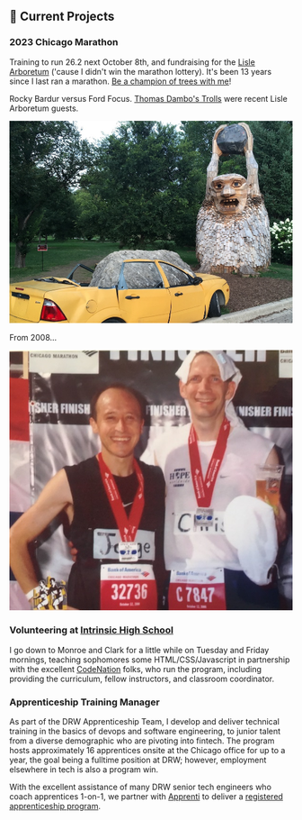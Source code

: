 ## 🔭 Current Projects
### 2023 Chicago Marathon
Training to run 26.2 next October 8th, and fundraising for the [Lisle Arboretum](https://mortonarb.org/explore/activities/exhibitions/humannature/) ('cause I didn't win the marathon lottery).  It's been 13 years since I last ran a marathon.  [Be a champion of trees with me](https://fundraisers.hakuapp.com/chris-walquist)!

Rocky Bardur versus Ford Focus. [Thomas Dambo's Trolls](https://thomasdambo.com/) were recent Lisle Arboretum guests.

![](images/IMG_7992-rocky-troll-2018-08-31.JPG)

From 2008...

![](images/chris-jorge-2008-IMG_6616.JPG)

### Volunteering at [Intrinsic High School](https://intrinsicschools.org/downtown-campus/)

I go down to Monroe and Clark for a little while on Tuesday and Friday mornings, teaching sophomores some HTML/CSS/Javascript in partnership with the excellent [CodeNation](https://codenation.org/) folks, who run the program, including providing the curriculum, fellow instructors, and classroom coordinator.

### Apprenticeship Training Manager

As part of the DRW Apprenticeship Team, I develop and deliver technical training in the basics of devops and software engineering, to junior talent from a diverse demographic who are pivoting into fintech.  The program hosts approximately 16 apprentices onsite at the Chicago office for up to a year, the goal being a fulltime position at DRW; however, employment elsewhere in tech is also a program win.

With the excellent assistance of many DRW senior tech engineers who coach apprentices 1-on-1, we partner with [Apprenti](https://apprenticareers.org/) to deliver a [registered apprenticeship program](https://www.apprenticeship.gov/).


<!--
**walquis/walquis** is a ✨ _special_ ✨ repository because its `README.md` (this file) appears on your GitHub profile.

Here are some ideas to get you started:

- 🔭 I’m currently working on ...
- 🌱 I’m currently learning ...
- 👯 I’m looking to collaborate on ...
- 🤔 I’m looking for help with ...
- 💬 Ask me about ...
- 📫 How to reach me: ...
- 😄 Pronouns: ...
- ⚡ Fun fact: ...
-->
